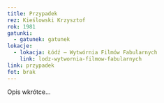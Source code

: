 ```yaml
---
title: Przypadek
rez: Kieślowski Krzysztof
rok: 1981
gatunki: 
  - gatunek: gatunek
lokacje:
  - lokacja: Łódź – Wytwórnia Filmów Fabularnych
    link: lodz-wytwornia-filmow-fabularnych
link: przypadek
fot: brak
---
```

Opis wkrótce…